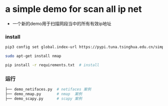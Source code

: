 # a simple demo for scan all ip net
* 一个新的demo用于扫描网段当中的所有有效ip地址

### install
```bash
pip3 config set global.index-url https://pypi.tuna.tsinghua.edu.cn/simple # 如果想全局指定清华源

sudo apt-get install nmap

pip install -r requirements.txt  # install
```

### 运行
```bash
├── demo_netifaces.py  # netifaces 案例
├── demo_nmap.py       # nmap  案例
├── demo_scapy.py      # scapy 案例
```  